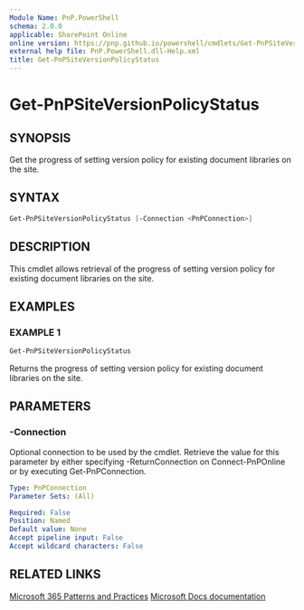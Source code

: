 ```yaml
---
Module Name: PnP.PowerShell
schema: 2.0.0
applicable: SharePoint Online
online version: https://pnp.github.io/powershell/cmdlets/Get-PnPSiteVersionPolicyStatus.html
external help file: PnP.PowerShell.dll-Help.xml
title: Get-PnPSiteVersionPolicyStatus
---
```

  
# Get-PnPSiteVersionPolicyStatus

## SYNOPSIS
Get the progress of setting version policy for existing document libraries on the site.

## SYNTAX

```powershell
Get-PnPSiteVersionPolicyStatus [-Connection <PnPConnection>] 
```

## DESCRIPTION
This cmdlet allows retrieval of the progress of setting version policy for existing document libraries on the site.

## EXAMPLES

### EXAMPLE 1
```powershell
Get-PnPSiteVersionPolicyStatus
```

Returns the progress of setting version policy for existing document libraries on the site.

## PARAMETERS

### -Connection
Optional connection to be used by the cmdlet. Retrieve the value for this parameter by either specifying -ReturnConnection on Connect-PnPOnline or by executing Get-PnPConnection.

```yaml
Type: PnPConnection
Parameter Sets: (All)

Required: False
Position: Named
Default value: None
Accept pipeline input: False
Accept wildcard characters: False
```

## RELATED LINKS

[Microsoft 365 Patterns and Practices](https://aka.ms/m365pnp)
[Microsoft Docs documentation](https://learn.microsoft.com/sharepoint/dev/solution-guidance/modern-experience-site-classification#programmatically-read-the-classification-of-a-site)
